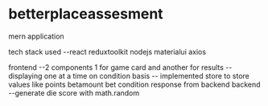 # betterplaceassesment
mern application

tech stack used
--react reduxtoolkit nodejs materialui axios

frontend
--2 components 1 for game card and another for results
-- displaying one at a time on condition basis 
-- implemented store to store values like points betamount bet condition response from backend 
backend
--generate die score with math.random
